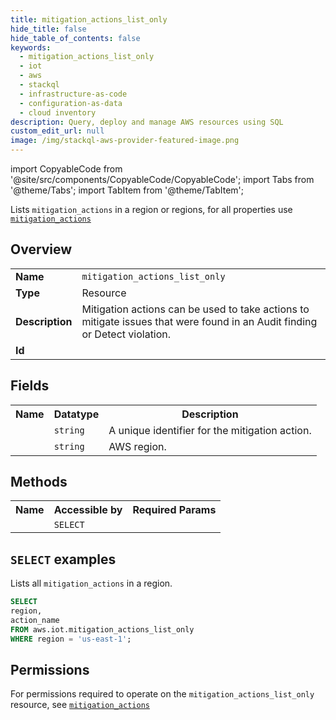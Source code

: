```yaml
---
title: mitigation_actions_list_only
hide_title: false
hide_table_of_contents: false
keywords:
  - mitigation_actions_list_only
  - iot
  - aws
  - stackql
  - infrastructure-as-code
  - configuration-as-data
  - cloud inventory
description: Query, deploy and manage AWS resources using SQL
custom_edit_url: null
image: /img/stackql-aws-provider-featured-image.png
---
```


import CopyableCode from '@site/src/components/CopyableCode/CopyableCode';
import Tabs from '@theme/Tabs';
import TabItem from '@theme/TabItem';

Lists <code>mitigation_actions</code> in a region or regions, for all properties use <a href="/services/serviceName/mitigation_actions/"><code>mitigation_actions</code></a>

## Overview
<table>
<tbody>
<tr><td><b>Name</b></td><td><code>mitigation_actions_list_only</code></td></tr>
<tr><td><b>Type</b></td><td>Resource</td></tr>
<tr><td><b>Description</b></td><td>Mitigation actions can be used to take actions to mitigate issues that were found in an Audit finding or Detect violation.</td></tr>
<tr><td><b>Id</b></td><td><CopyableCode code="aws.iot.mitigation_actions_list_only" /></td></tr>
</tbody>
</table>

## Fields
<table>
<tbody>
<tr><th>Name</th><th>Datatype</th><th>Description</th></tr><tr><td><CopyableCode code="action_name" /></td><td><code>string</code></td><td>A unique identifier for the mitigation action.</td></tr>
<tr><td><CopyableCode code="region" /></td><td><code>string</code></td><td>AWS region.</td></tr>
</tbody>
</table>

## Methods

<table>
<tbody>
  <tr>
    <th>Name</th>
    <th>Accessible by</th>
    <th>Required Params</th>
  </tr>
  <tr>
    <td><CopyableCode code="list_resources" /></td>
    <td><code>SELECT</code></td>
    <td><CopyableCode code="region" /></td>
  </tr>
</tbody>
</table>

## `SELECT` examples
Lists all <code>mitigation_actions</code> in a region.
```sql
SELECT
region,
action_name
FROM aws.iot.mitigation_actions_list_only
WHERE region = 'us-east-1';
```


## Permissions

For permissions required to operate on the <code>mitigation_actions_list_only</code> resource, see <a href="/services/iot/mitigation_actions/#permissions"><code>mitigation_actions</code></a>

